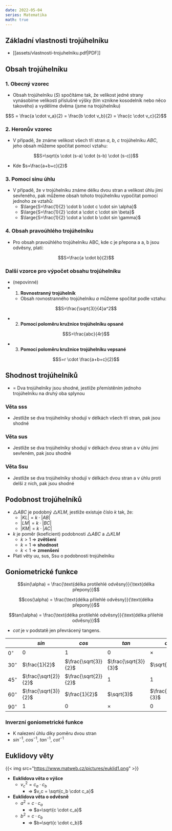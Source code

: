 ```yaml
---
date: 2022-05-04
series: Matematika
math: true
---
```


## Základní vlastnosti trojúhelníku
- [[assets/vlastnosti-trojuhelniku.pdf|PDF]]

## Obsah trojúhelníku
### 1. Obecný vzorec
- Obsah trojúhelníku ($S$) spočítáme tak, že velikost jedné strany vynásobíme velikostí příslušné výšky (tím vznikne kosodelník nebo něco takového) a vydělíme dvěma (jsme na trojúhelníku)

$$S = \frac{a \cdot v_a}{2} = \frac{b \cdot v_b}{2} = \frac{c \cdot v_c}{2}$$

### 2. Heronův vzorec
- V případě, že známe velikost všech tří stran $a$, $b$, $c$ trojúhelníku $ABC$, jeho obsah můžeme spočítat pomocí vztahu:

$$S=\sqrt{s \cdot (s-a) \cdot (s-b) \cdot (s-c)}$$

- Kde $s=\frac{a+b+c}{2}$

### 3. Pomocí sinu úhlu
- V případě, že v trojúhelníku známe délku dvou stran a velikost úhlu jimi sevřeného, pak můžeme obsah tohoto trojúhelníku vypočítat pomocí jednoho ze vztahů:
	- $\large{S=\frac{1}{2} \cdot b \cdot c \cdot sin \alpha}$
	- $\large{S=\frac{1}{2} \cdot a \cdot c \cdot sin \beta}$
	- $\large{S=\frac{1}{2} \cdot a \cdot b \cdot sin \gamma}$

### 4. Obsah pravoúhlého trojúhelníku
- Pro obsah pravoúhlého trojúhelníku ABC, kde c je přepona a a, b jsou odvěsny, platí:

$$S=\frac{a \cdot b}{2}$$

### Další vzorce pro výpočet obsahu trojúhelníku
- (nepovinné)
- 1. **Rovnostranný trojúhelník**
	- Obsah rovnostranného trojúhelníku $a$ můžeme spočítat podle vztahu:

$$S=\frac{\sqrt{3}}{4}a^2$$

- 2. **Pomocí poloměru kružnice trojúhelníku opsané**

$$S=\frac{abc}{4r}$$

- 3. **Pomocí poloměru kružnice trojúhelníku vepsané**

$$S=r \cdot \frac{a+b+c}{2}$$


## Shodnost trojúhelníků
- = Dva trojúhelníky jsou shodné, jestliže přemístěním jednoho trojúhelníku na druhý oba splynou

### Věta sss
- Jestliže se dva trojúhelníky shodují v délkách všech tří stran, pak jsou shodné

### Věta sus
- Jestliže se dva trojúhelníky shodují v délkách dvou stran a v úhlu jimi sevřeném, pak jsou shodné

### Věta Ssu
- Jestliže se dva trojúhelníky shodují v délkách dvou stran a v úhlu proti delší z nich, pak jsou shodné

## Podobnost trojúhelníků
- $\triangle ABC$ je podobný $\triangle KLM$,  jestliže existuje číslo $k$ tak, že:
	- $|KL| = k \cdot |AB|$
	- $|LM| = k \cdot |BC|$
	- $|KM| = k \cdot |AC|$
- $k$ je poměr (koeficient) podobnosti $\triangle ABC$ a $\triangle KLM$
	- $k > 1$  => **zvětšení**
	- $k = 1$ => **shodnost**
	- $k < 1$  => **zmenšení**
- Platí věty uu, sus, Ssu o podobnosti trojúhelníku
## Goniometrické funkce

$$sin(\alpha) = \frac{\text{délka protilehlé odvěsny}}{\text{délka přepony}}$$

$$cos(\alpha) = \frac{\text{délka přilehlé odvěsny}}{\text{délka přepony}}$$

$$tan(\alpha) = \frac{\text{délka protilehlé odvěsny}}{\text{délka přilehlé odvěsny}}$$

- $cot$ je v podstatě jen převrácený tangens.



|            | $sin$                | $cos$                | $tan$                | $cot$                |
| ---------- | -------------------- | -------------------- | -------------------- | -------------------- |
| $0^\circ$  | $0$                  | $1$                  | $0$                  | $\times$             |
| $30^\circ$ | $\frac{1}{2}$        | $\frac{\sqrt{3}}{2}$ | $\frac{\sqrt{3}}{3}$ | $\sqrt{3}$           | 
| $45^\circ$ | $\frac{\sqrt{2}}{2}$ | $\frac{\sqrt{2}}{2}$ | $1$                  | $1$                  |
| $60^\circ$ | $\frac{\sqrt{3}}{2}$ | $\frac{1}{2}$        | $\sqrt{3}$           | $\frac{\sqrt{3}}{3}$ |
| $90^\circ$ | $1$                  | $0$                  | $\times$             | $0$                  |

### Inverzní goniometrické funkce
- K nalezení úhlu díky poměru dvou stran
- $sin^{-1}$, $cos^{-1}$, $tan^{-1}$, $cot^{-1}$

## Euklidovy věty
{{< img src="https://www.matweb.cz/pictures/euklid1.png" >}}
- **Euklidova věta o výšce**
	- $v_c^2 = c_a \cdot c_b$
		- => $v_c = \sqrt{c_b \cdot c_a}$
- **Euklidova věta o odvěsně**
	- $a^2 = c \cdot c_a$
		- => $a=\sqrt{c \cdot c_a}$
	- $b^2 = c \cdot c_b$
		- => $b=\sqrt{c \cdot c_b}$